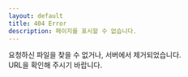 ```yaml
---
layout: default
title: 404 Error
description: 페이지를 표시할 수 없습니다.
---
```


요청하신 파일을 찾을 수 없거나, 서버에서 제거되었습니다.<br>
URL을 확인해 주시기 바랍니다.
